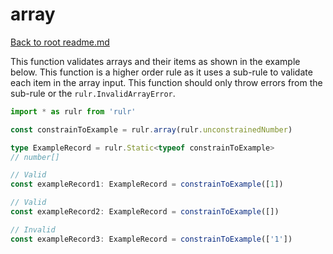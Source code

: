 # array

[Back to root readme.md](../../../readme.md)

This function validates arrays and their items as shown in the example below. This function is a higher order rule as it uses a sub-rule to validate each item in the array input. This function should only throw errors from the sub-rule or the `rulr.InvalidArrayError`.

```ts
import * as rulr from 'rulr'

const constrainToExample = rulr.array(rulr.unconstrainedNumber)

type ExampleRecord = rulr.Static<typeof constrainToExample>
// number[]

// Valid
const exampleRecord1: ExampleRecord = constrainToExample([1])

// Valid
const exampleRecord2: ExampleRecord = constrainToExample([])

// Invalid
const exampleRecord3: ExampleRecord = constrainToExample(['1'])
```
